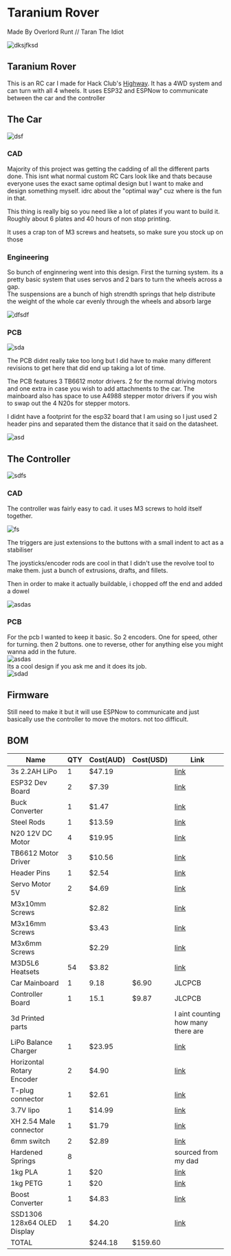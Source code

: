 # Taranium Rover
Made By Overlord Runt // Taran The Idiot

![dksjfksd](assets/r1.png)

## Taranium Rover
This is an RC car I made for Hack Club's [Highway](https://highway.hackclub.com). It has a 4WD system and can turn with all 4 wheels. It uses ESP32 and ESPNow to communicate between the car and the controller

## The Car

![dsf](assets/r1.png)

### CAD
Majority of this project was getting the cadding of all the different parts done. This isnt what normal custom RC Cars look like and thats because everyone uses the exact same optimal design but I want to make and design something myself. idrc about the "optimal way" cuz where is the fun in that.

This thing is really big so you need like a lot of plates if you want to build it. Roughly about 6 plates and 40 hours of non stop printing.

It uses a crap ton of M3 screws and heatsets, so make sure you stock up on those

### Engineering
So bunch of enginnering went into this design. First the turning system. its a pretty basic system that uses servos and 2 bars to turn the wheels across a gap.\
The suspensions are a bunch of high strendth springs that help distribute the weight of the whole car evenly through the wheels and absorb large 

![dfsdf](assets/g.png)

### PCB
![sda](assets/df.png)

The PCB didnt really take too long but I did have to make many different revisions to get here that did end up taking a lot of time.

The PCB features 3 TB6612 motor drivers. 2 for the normal driving motors and one extra in case you wish to add attachments to the car. The mainboard also has space to use A4988 stepper motor drivers if you wish to swap out the 4 N20s for stepper motors. 

I didnt have a footprint for the esp32 board that I am using so I just used 2 header pins and separated them the distance that it said on the datasheet.

![asd](assets/f.png)

## The Controller
![sdfs](assets/rc2.png)
### CAD
The controller was fairly easy to cad. it uses M3 screws to hold itself together.

![fs](assets/rc1.png)

The triggers are just extensions to the buttons with a small indent to act as a stabiliser

The joysticks/encoder rods are cool in that I didn't use the revolve tool to make them. just a bunch of extrusions, drafts, and fillets.

Then in order to make it actually buildable, i chopped off the end and added a dowel

![asdas](assets/c1.png)
### PCB
For the pcb I wanted to keep it basic. So 2 encoders. One for speed, other for turning. then 2 buttons. one to reverse, other for anything else you might wanna add in the future.\
![asdas](assets/c5.png)\
Its a cool design if you ask me and it does its job.\
![sdad](assets/c6.png)

## Firmware

Still need to make it but it will use ESPNow to communicate and just basically use the controller to move the motors. not too difficult.

## BOM

|Name|QTY|Cost(AUD)|Cost(USD)|Link|
|----|----|----|----|----|
|3s 2.2AH LiPo|1|$47.19||[link](https://www.amazon.com.au/gp/product/B09NXM2DW4/ref=sw_img_1?smid=A3S3YJCXW342CA&psc=1)|
|ESP32 Dev Board|2|$7.39||[link](https://www.aliexpress.com/item/1005008499671222.html?spm=a2g0o.cart.0.0.440338dajzfCE9&mp=1&pdp_npi=5%40dis%21AUD%21AUD%207.95%21AUD%207.39%21%21AUD%207.25%21%21%21%402103273e17519916653746516e9cc4%2112000045428891808%21ct%21AU%216138339337%21%211%210)|
|Buck Converter|1|$1.47||[link](https://www.aliexpress.com/item/1005006365697021.html?spm=a2g0o.cart.0.0.7b7238daocpVDw&mp=1&pdp_npi=5%40dis%21AUD%21AUD%201.52%21AUD%201.47%21%21AUD%201.47%21%21%21%402101c80017519920616365587e7ede%2112000036911557265%21ct%21AU%216138339337%21%211%210)|
|Steel Rods|1|$13.59||[link](https://www.aliexpress.com/item/1005005041338002.html?spm=a2g0o.cart.0.0.7b7238daocpVDw&mp=1&pdp_npi=5%40dis%21AUD%21AUD%2013.59%21AUD%2013.59%21%21AUD%2013.59%21%21%21%402101c80017519920616365587e7ede%2112000031424484647%21ct%21AU%216138339337%21%211%210)|
|N20 12V DC Motor|4|$19.95||[link](https://www.aliexpress.com/item/1005007555396098.html?spm=a2g0o.productlist.main.9.2b6e5fb8cAXAmT&algo_pvid=f693d9b9-af45-406e-a7a5-0a4c2fe26d6d&algo_exp_id=f693d9b9-af45-406e-a7a5-0a4c2fe26d6d-8&pdp_ext_f=%7B%22order%22%3A%22592%22%2C%22eval%22%3A%221%22%7D&pdp_npi=4%40dis%21AUD%214.89%214.89%21%21%213.14%213.14%21%402101ead817519921947393439eff50%2112000041278110299%21sea%21AU%216138339337%21X&curPageLogUid=npzKxFBfvKwS&utparam-url=scene%3Asearch%7Cquery_from%3A)|
|TB6612 Motor Driver|3|$10.56||[link](https://www.aliexpress.com/item/1005005756666126.html?spm=a2g0o.cart.0.0.7a9d38daYDHukL&mp=1&pdp_npi=5%40dis%21AUD%21AUD%203.52%21AUD%203.52%21%21AUD%203.52%21%21%21%402101c80017519922185561425e7ede%2112000034243349944%21ct%21AU%216138339337%21%212%210)|
|Header Pins|1|$2.54||[link](https://www.aliexpress.com/item/1005006034877497.html?spm=a2g0o.productlist.main.10.11f92012N9AGjn&algo_pvid=01056414-a579-4c66-8c0f-8c11b43bcf9c&algo_exp_id=01056414-a579-4c66-8c0f-8c11b43bcf9c-9&pdp_ext_f=%7B%22order%22%3A%221565%22%2C%22eval%22%3A%221%22%7D&pdp_npi=4%40dis%21AUD%212.53%212.53%21%21%2111.63%2111.63%21%402103273e17519925834072774e9c9c%2112000035419985198%21sea%21AU%216138339337%21X&curPageLogUid=1HjffVUnlIhg&utparam-url=scene%3Asearch%7Cquery_from%3A)|
|Servo Motor 5V|2|$4.69||[link](https://www.aliexpress.com/item/1005006572297006.html?spm=a2g0o.productlist.main.7.66d4e9c1BLk6SW&algo_pvid=e72cc098-c504-4e33-aae5-d6b7896ada10&algo_exp_id=e72cc098-c504-4e33-aae5-d6b7896ada10-6&pdp_ext_f=%7B%22order%22%3A%224516%22%2C%22eval%22%3A%221%22%7D&pdp_npi=4%40dis%21AUD%214.69%214.69%21%21%213.01%213.01%21%402101c5bf17519927191303065e98d7%2112000037705759120%21sea%21AU%216138339337%21X&curPageLogUid=bn0XkIYGxz4A&utparam-url=scene%3Asearch%7Cquery_from%3A)|
|M3x10mm Screws||$2.82||[link](https://www.aliexpress.com/item/32810852732.html?spm=a2g0o.order_list.order_list_main.28.74441802cg1DM1)|
|M3x16mm Screws||$3.43||[link](https://www.aliexpress.com/item/32810852732.html?spm=a2g0o.order_list.order_list_main.28.74441802cg1DM1)|
|M3x6mm Screws||$2.29||[link](https://www.aliexpress.com/item/32810852732.html?spm=a2g0o.order_list.order_list_main.28.74441802cg1DM1)|
|M3D5L6 Heatsets|54|$3.82||[link](https://www.aliexpress.com/item/1005003582355741.html?spm=a2g0o.order_list.order_list_main.45.21221802z3BMxP)|
|Car Mainboard|1|9.18|$6.90|JLCPCB|
|Controller Board|1|15.1|$9.87|JLCPCB|
|3d Printed parts||||I aint counting how many there are|
|LiPo Balance Charger|1|$23.95||[link](https://www.amazon.com.au/Jinming-Battery-Balance-Charger-Blaster/dp/B07JDG4D8W/ref=sr_1_7?crid=2QSVU4PIMQWEP&dib=eyJ2IjoiMSJ9.egVEYVMdFeiJ7Rp5U0GsW3MPCFjH2JppaEegY-6QF1ybXfPnuH7ehcqwsalxISOPBUoZ68yW8V0V9EmSkjSAxz8C7UdrdUezt6iJ5_6-ePqY1OympOLNnzXOyxJhWJ2sCB3tMHHNAahfemRGOHYjULgd62YWGpVJWYwXsBrbpyq5Tr_IyYgdJclzJoRmBvqXEjzY5W0FZaIy_gxmmjxeAksaYQ1llEEbxFEoMpw1EkxXsO2L39F73PxA1ek0gpCMQTNUQ-N5_VKgioZNR_3n90hGdIGBqGgcM8sjdCRed0g.5tzFgGdyR7y_fjpOhZMOOhIfYhpp-g9E6b3zGECYRn8&dib_tag=se&keywords=zeee+3S+lipo+balance+charger&qid=1752048546&sprefix=zeee3s+lipo+balance+charger%2Caps%2C554&sr=8-7)|
|Horizontal Rotary Encoder|2|$4.90||[link](https://www.aliexpress.com/item/1005006128388016.html?spm=a2g0o.productlist.main.6.68807HYA7HYAsY&algo_pvid=b1d8a2b1-697b-4cdf-a5ac-84e7fe9106d6&algo_exp_id=b1d8a2b1-697b-4cdf-a5ac-84e7fe9106d6-5&pdp_ext_f=%7B%22order%22%3A%2261%22%2C%22eval%22%3A%221%22%7D&pdp_npi=4%40dis%21AUD%213.00%213.00%21%21%211.93%211.93%21%40210318e817520645594814154ebb46%2112000035886812807%21sea%21AU%216138339337%21X&curPageLogUid=BApYx7Hqtu0n&utparam-url=scene%3Asearch%7Cquery_from%3A)|
|T-plug connector|1|$2.61||[link](https://www.aliexpress.com/item/4001212535096.html?spm=a2g0o.detail.0.0.1a35IjAXIjAXdN&mp=1&pdp_npi=5%40dis%21AUD%21AUD%202.61%21AUD%202.61%21%21AUD%202.61%21%21%21%40210318e817520646010564484ebb6d%2110000015320231372%21ct%21AU%216138339337%21%211%210)|
|3.7V lipo|1|$14.99||[link](https://www.amazon.com.au/gp/product/B09R7F1VV5/ref=sw_img_1?smid=A12788XRWB37UE&th=1)|
|XH 2.54 Male connector|1|$1.79||[link](https://www.aliexpress.com/item/1005007460897865.html?spm=a2g0o.productlist.main.3.64b0209u209ugB&algo_pvid=b5ea3270-3fea-44d1-ac17-8cbea19e97f6&algo_exp_id=b5ea3270-3fea-44d1-ac17-8cbea19e97f6-2&pdp_ext_f=%7B%22order%22%3A%226726%22%2C%22eval%22%3A%221%22%7D&pdp_npi=4%40dis%21AUD%211.79%211.79%21%21%211.15%211.15%21%402101d9ee17520717044885071e1aac%2112000040853255020%21sea%21AU%216138339337%21X&curPageLogUid=cFIm27cGLruP&utparam-url=scene%3Asearch%7Cquery_from%3A)|
|6mm switch|2|$2.89||[link](https://www.aliexpress.com/item/1005004971266223.html?spm=a2g0o.cart.0.0.68dc38datwPIHU&mp=1&pdp_npi=5%40dis%21AUD%21AUD%202.89%21AUD%202.89%21%21AUD%202.83%21%21%21%402103277f17520760612977156e2f93%2112000031200483146%21ct%21AU%216138339337%21%211%210&pdp_ext_f=%7B%22cart2PdpParams%22%3A%7B%22pdpBusinessMode%22%3A%22retail%22%7D%7D)|
|Hardened Springs|8|||sourced from my dad|
|1kg PLA|1|$20||[link](https://fortisfilaments.com.au/collections/pla-regular/products/pla-pro-dark-blue)|
|1kg PETG|1|$20||[link](https://fortisfilaments.com.au/collections/petg-1/products/petg-brown)|
|Boost Converter|1|$4.83||[link](https://www.aliexpress.com/item/1005008447199869.html?spm=a2g0o.cart.0.0.440338daUp0LxT&mp=1&pdp_npi=5%40dis%21AUD%21AUD%205.10%21AUD%204.83%21%21AUD%204.83%21%21%21%402101e9ec17530288048031105ed1c8%2112000045180678408%21ct%21AU%216138339337%21%211%210)|
|SSD1306 128x64 OLED Display|1|$4.20||[link](https://www.aliexpress.com/item/1005009243034318.html?spm=a2g0o.cart.0.0.440338daUp0LxT&mp=1&pdp_npi=5%40dis%21AUD%21AUD%209.33%21AUD%204.20%21%21AUD%204.20%21%21%21%402101e9ec17530288048031105ed1c8%2112000048446306499%21ct%21AU%216138339337%21%211%210)|
|TOTAL||$244.18|$159.60|


